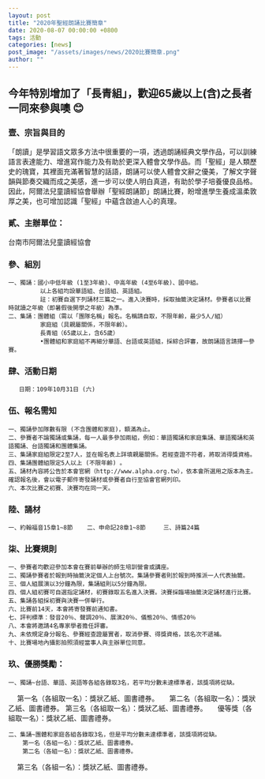 ```yaml
---
layout: post
title: "2020年聖經朗誦比賽簡章"
date: 2020-08-07 00:00:00 +0800
tags: 活動
categories: [news]
post_image: "/assets/images/news/2020比賽簡章.png"
author: ""
---
```


## 今年特別增加了「長青組」，歡迎65歲以上(含)之長者一同來參與噢 😊


### 壹、宗旨與目的
「朗讀」是學習語文眾多方法中很重要的一項，透過朗誦經典文學作品，可以訓練語言表達能力、增進寫作能力及有助於更深入體會文學作品。而「聖經」是人類歷史的瑰寶，其裡面充滿著智慧的話語，朗誦可以使人體會文辭之優美，了解文字聲韻與節奏交織而成之美感，進一步可以使人明白真道，有助於學子培養優良品格。因此，阿爾法兒童讀經協會舉辦「聖經朗誦節」朗誦比賽，盼增進學生養成溫柔敦厚之美，也可增加認識「聖經」中蘊含啟迪人心的真理。

### 貳、主辦單位：
   台南市阿爾法兒童讀經協會

### 參、組別
    一、獨誦：國小中低年級 (1至3年級)、中高年級 (4至6年級)、國中組。
             以上各組均設華語組、台語組、英語組。
             註：初賽自選下列誦材三篇之一。進入決賽時，採取抽籤決定誦材。參賽者以比賽時就讀之年級（即暑假後開學之年級）為準。
    二、集誦：團體組（需以「團隊名稱」報名。名稱請自取，不限年齡，最少5人/組）
             家庭組（具親屬關係，不限年齡）。 
             長青組（65歲以上，含65歲）
             •團體組和家庭組不再細分華語、台語或英語組，採綜合評審，故朗誦語言請擇一參賽。

### 肆、活動日期
       日期：109年10月31日 (六)

### 伍、報名需知
    一、獨誦參加隊數有限 (不含團體和家庭)，額滿為止。
    二、參賽者不論獨誦或集誦，每一人最多參加兩組，例如：華語獨誦和家庭集誦、華語獨誦和英語獨誦、台語獨誦和團體集誦。 
    三、集誦家庭組限定2至7人，並在報名表上詳填親屬關係。若經查證不符者，將取消得獎資格。
    四、集誦團體組限定5人以上 (不限年齡) 。
    五、誦材內容將公告於本會官網（http://www.alpha.org.tw），依本會所選用之版本為主。確認報名後，會以電子郵件寄發誦材或參賽者自行至協會官網列印。
    六、本次比賽之初賽、決賽均在同一天。

### 陸、誦材
    一、約翰福音15章1~8節    二、申命記28章1~8節     三、詩篇24篇

### 柒、比賽規則
    一、參賽者均歡迎參加本會在賽前舉辦的師生培訓營會或講座。
    二、獨誦參賽者於報到時抽籤決定個人上台號次。集誦參賽者則於報到時推派一人代表抽籤。
    三、個人組展演以3分鐘為限，集誦組則以5分鐘為限。
    四、個人組初賽可自選指定誦材，初賽錄取五名進入決賽。決賽採臨場抽籤決定誦材進行比賽。
    五、集誦各組採初賽與決賽一併舉行。
    六、比賽前14天，本會將寄發賽前通知書。
    七、評判標準：發音20％、聲調20％、展演20％、儀態20％、情感20％
    八、本會將邀請4名專家學者擔任評審。
    九、未依規定身分報名、參賽經查證屬實者，取消參賽、得獎資格，該名次不遞補。
    十、比賽場地內攝影拍照須經當事人與主辦單位同意。

### 玖、優勝獎勵：
    一、獨誦~台語、華語、英語等各組各錄取3名，若平均分數未達標準者，該獎項將從缺。
　      第一名（各組取一名）：獎狀乙紙、圖書禮券。
    　  第二名（各組取一名）：獎狀乙紙、圖書禮券。
        第三名（各組取一名）：獎狀乙紙、圖書禮券。
    　  優等獎（各組取一名）：獎狀乙紙、圖書禮券。

    二、集誦~團體和家庭各組各錄取3名，但是平均分數未達標準者，該獎項將從缺。
        第一名（各組一名）：獎狀乙紙、圖書禮券。
        第二名（各組一名）：獎狀乙紙、圖書禮券。
　      第三名（各組一名）：獎狀乙紙、圖書禮券。
